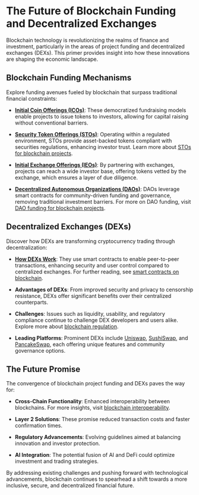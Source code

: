 # The Future of Blockchain Funding and Decentralized Exchanges

Blockchain technology is revolutionizing the realms of finance and investment, particularly in the areas of project funding and decentralized exchanges (DEXs). This primer provides insight into how these innovations are shaping the economic landscape.

## Blockchain Funding Mechanisms

Explore funding avenues fueled by blockchain that surpass traditional financial constraints:

- **[Initial Coin Offerings (ICOs)](https://www.investopedia.com/terms/i/initial-coin-offering-ico.asp)**: These democratized fundraising models enable projects to issue tokens to investors, allowing for capital raising without conventional barriers.

- **[Security Token Offerings (STOs)](https://www.theblock.co/post/47386/what-are-stos-and-how-are-they-different-from-icos)**: Operating within a regulated environment, STOs provide asset-backed tokens compliant with securities regulations, enhancing investor trust. Learn more about [STOs for blockchain projects](https://www.license-token.com/wiki/st-os-for-blockchain-projects).

- **[Initial Exchange Offerings (IEOs)](https://www.coindesk.com/learn/2020/08/05/what-is-an-ieo/)**: By partnering with exchanges, projects can reach a wide investor base, offering tokens vetted by the exchange, which ensures a layer of due diligence.

- **[Decentralized Autonomous Organizations (DAOs)](https://www.forbes.com/advisor/investing/cryptocurrency/dao-decentralized-autonomous-organization/)**: DAOs leverage smart contracts for community-driven funding and governance, removing traditional investment barriers. For more on DAO funding, visit [DAO funding for blockchain projects](https://www.license-token.com/wiki/dao-funding-for-blockchain-projects).

## Decentralized Exchanges (DEXs)

Discover how DEXs are transforming cryptocurrency trading through decentralization:

- **[How DEXs Work](https://www.binance.com/en/blog/ecosystem/how-decentralized-exchanges-dex-work-and-how-to-start-trading-421499824684902880)**: They use smart contracts to enable peer-to-peer transactions, enhancing security and user control compared to centralized exchanges. For further reading, see [smart contracts on blockchain](https://www.license-token.com/wiki/smart-contracts-on-blockchain).

- **Advantages of DEXs**: From improved security and privacy to censorship resistance, DEXs offer significant benefits over their centralized counterparts.

- **Challenges**: Issues such as liquidity, usability, and regulatory compliance continue to challenge DEX developers and users alike. Explore more about [blockchain regulation](https://www.license-token.com/wiki/blockchain-regulation).

- **Leading Platforms**: Prominent DEXs include [Uniswap](https://uniswap.org/), [SushiSwap](https://sushi.com/), and [PancakeSwap](https://pancakeswap.finance/), each offering unique features and community governance options.

## The Future Promise

The convergence of blockchain project funding and DEXs paves the way for:

- **Cross-Chain Functionality**: Enhanced interoperability between blockchains. For more insights, visit [blockchain interoperability](https://www.license-token.com/wiki/blockchain-interoperability).

- **Layer 2 Solutions**: These promise reduced transaction costs and faster confirmation times.

- **Regulatory Advancements**: Evolving guidelines aimed at balancing innovation and investor protection.

- **AI Integration**: The potential fusion of AI and DeFi could optimize investment and trading strategies.

By addressing existing challenges and pushing forward with technological advancements, blockchain continues to spearhead a shift towards a more inclusive, secure, and decentralized financial future.